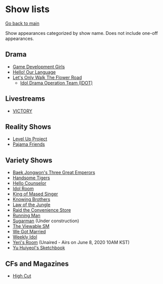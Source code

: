 # Show lists

[Go back to main](../README.md)

Show appearances categorized by show name. Does not include one-off appearances.

## Drama
* [Game Development Girls](./game-development-girls.md)
* [Hello! Our Language](./hello-our-language.md)
* [Let's Only Walk The Flower Road](./lets-only-walk-the-flower-road.md)
  * [Idol Drama Operation Team (IDOT)](./idol-drama-operation-team.md)

## Livestreams
* [VICTORY](./victory.md)

## Reality Shows
* [Level Up Project](./level-up-project.md)
* [Pajama Friends](./pajama-friends.md)

## Variety Shows
* [Baek Jongwon's Three Great Emperors](./baek-jongwon-three-great-emperors.md)
* [Handsome Tigers](./handsome-tigers.md)
* [Hello Counselor](./hello-counselor.md)
* [Idol Room](./idol-room.md)
* [King of Mased Singer](./king-of-masked-singer.md)
* [Knowing Brothers](./knowing-brothers.md)
* [Law of the Jungle](./law-of-the-jungle.md)
* [Raid the Convenience Store](./raid-the-convenience-store.md)
* [Running Man](./running-man.md)
* [Sugarman](./sugarman.md) (Under construction)
* [The Viewable SM](./the-viewable-sm.md)
* [We Got Married](./wgm.md)
* [Weekly Idol](./weekly-idol.md)
* [Yeri's Room](./yeri's-room.md) (Unaired - Airs on June 8, 2020 10AM KST)
* [Yu Huiyeol's Sketchbook](./yu-huiyeol-sketchbook.md)

## CFs and Magazines
* [High Cut](./high-cut-tv.md)